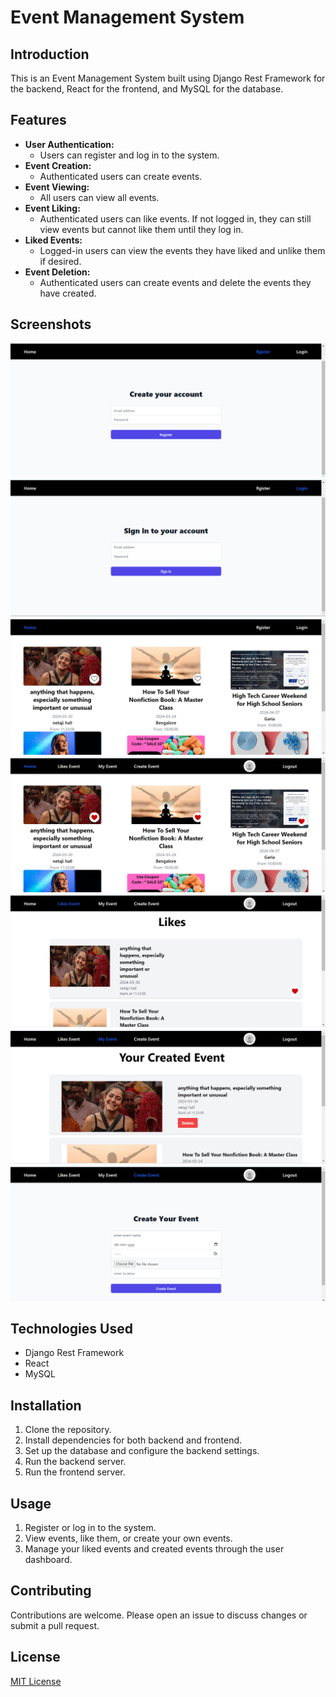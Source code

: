 # Event Management System

## Introduction
This is an Event Management System built using Django Rest Framework for the backend, React for the frontend, and MySQL for the database.

## Features
- **User Authentication:**
  - Users can register and log in to the system.
- **Event Creation:**
  - Authenticated users can create events.
- **Event Viewing:**
  - All users can view all events.
- **Event Liking:**
  - Authenticated users can like events. If not logged in, they can still view events but cannot like them until they log in.
- **Liked Events:**
  - Logged-in users can view the events they have liked and unlike them if desired.
- **Event Deletion:**
  - Authenticated users can create events and delete the events they have created.

## Screenshots
![Screenshot 1](screanshort\register.png)
![Screenshot 2](screanshort\login.png)
![Screenshot 3](screanshort\home.png)
![Screenshot 4](screanshort\homeauth.png)
![Screenshot 5](screanshort\like11.png)
![Screenshot 6](screanshort\myevent.png)
![Screenshot 7](screanshort\createevent.png)


## Technologies Used
- Django Rest Framework
- React
- MySQL

## Installation
1. Clone the repository.
2. Install dependencies for both backend and frontend.
3. Set up the database and configure the backend settings.
4. Run the backend server.
5. Run the frontend server.

## Usage
1. Register or log in to the system.
2. View events, like them, or create your own events.
3. Manage your liked events and created events through the user dashboard.

## Contributing
Contributions are welcome. Please open an issue to discuss changes or submit a pull request.

## License
[MIT License](LICENSE)
